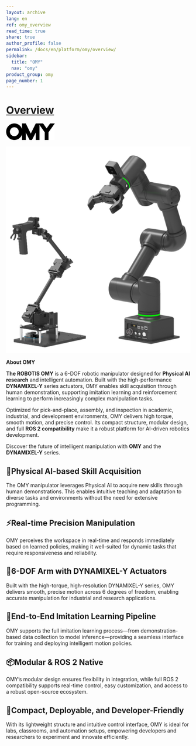 ```yaml
---
layout: archive
lang: en
ref: omy_overview
read_time: true
share: true
author_profile: false
permalink: /docs/en/platform/omy/overview/
sidebar:
  title: "OMY"
  nav: "omy"
product_group: omy
page_number: 1
---
```


<style>body {counter-reset: h1 0 !important;}</style>

# [Overview](#overview)

![](/assets/images/platform/omy/omy_logo.png)

![](/assets/images/platform/omy/omy_product.png)

**About OMY**

**The ROBOTIS OMY** is a 6-DOF robotic manipulator designed for **Physical AI research** and intelligent automation. Built with the high-performance **DYNAMIXEL-Y** series actuators, OMY enables skill acquisition through human demonstration, supporting imitation learning and reinforcement learning to perform increasingly complex manipulation tasks.

Optimized for pick-and-place, assembly, and inspection in academic, industrial, and development environments, OMY delivers high torque, smooth motion, and precise control. Its compact structure, modular design, and full **ROS 2 compatibility** make it a robust platform for AI-driven robotics development.

Discover the future of intelligent manipulation with **OMY** and the **DYNAMIXEL-Y** series.

## 🧠Physical AI-based Skill Acquisition
The OMY manipulator leverages Physical AI to acquire new skills through human demonstrations. This enables intuitive teaching and adaptation to diverse tasks and environments without the need for extensive programming.

## ⚡Real-time Precision Manipulation
OMY perceives the workspace in real-time and responds immediately based on learned policies, making it well-suited for dynamic tasks that require responsiveness and reliability.

## 🦾6-DOF Arm with DYNAMIXEL-Y Actuators
Built with the high-torque, high-resolution DYNAMIXEL-Y series, OMY delivers smooth, precise motion across 6 degrees of freedom, enabling accurate manipulation for industrial and research applications.

## 🔄End-to-End Imitation Learning Pipeline
OMY supports the full imitation learning process—from demonstration-based data collection to model inference—providing a seamless interface for training and deploying intelligent motion policies.

## 📦Modular & ROS 2 Native
OMY’s modular design ensures flexibility in integration, while full ROS 2 compatibility supports real-time control, easy customization, and access to a robust open-source ecosystem.

## 🤖Compact, Deployable, and Developer-Friendly
With its lightweight structure and intuitive control interface, OMY is ideal for labs, classrooms, and automation setups, empowering developers and researchers to experiment and innovate efficiently.
